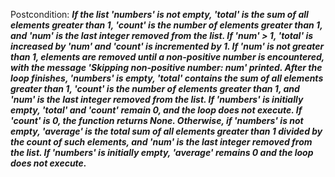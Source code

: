 Postcondition: ***If the list 'numbers' is not empty, 'total' is the sum of all elements greater than 1, 'count' is the number of elements greater than 1, and 'num' is the last integer removed from the list. If 'num' > 1, 'total' is increased by 'num' and 'count' is incremented by 1. If 'num' is not greater than 1, elements are removed until a non-positive number is encountered, with the message 'Skipping non-positive number: num' printed. After the loop finishes, 'numbers' is empty, 'total' contains the sum of all elements greater than 1, 'count' is the number of elements greater than 1, and 'num' is the last integer removed from the list. If 'numbers' is initially empty, 'total' and 'count' remain 0, and the loop does not execute. If 'count' is 0, the function returns None. Otherwise, if 'numbers' is not empty, 'average' is the total sum of all elements greater than 1 divided by the count of such elements, and 'num' is the last integer removed from the list. If 'numbers' is initially empty, 'average' remains 0 and the loop does not execute.***